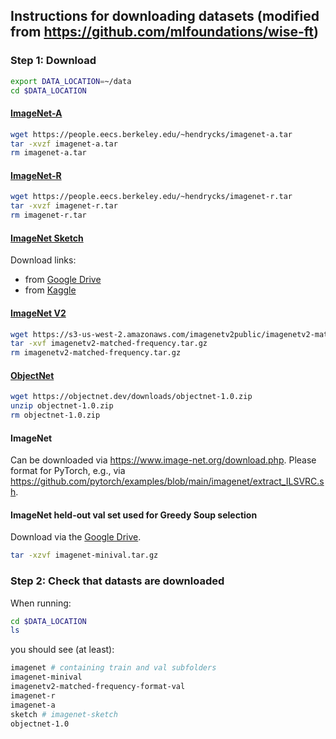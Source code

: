 ## Instructions for downloading datasets (modified from https://github.com/mlfoundations/wise-ft)

### Step 1: Download

```bash
export DATA_LOCATION=~/data
cd $DATA_LOCATION
```

#### [ImageNet-A](https://github.com/hendrycks/natural-adv-examples)

```bash
wget https://people.eecs.berkeley.edu/~hendrycks/imagenet-a.tar
tar -xvzf imagenet-a.tar
rm imagenet-a.tar
```

#### [ImageNet-R](https://github.com/hendrycks/imagenet-r)

```bash
wget https://people.eecs.berkeley.edu/~hendrycks/imagenet-r.tar
tar -xvzf imagenet-r.tar
rm imagenet-r.tar
```

#### [ImageNet Sketch](https://github.com/HaohanWang/ImageNet-Sketch)

Download links:
- from [Google Drive](https://drive.google.com/open?id=1Mj0i5HBthqH1p_yeXzsg22gZduvgoNeA)
- from [Kaggle](https://www.kaggle.com/wanghaohan/imagenetsketch)

#### [ImageNet V2](https://github.com/modestyachts/ImageNetV2)

```bash
wget https://s3-us-west-2.amazonaws.com/imagenetv2public/imagenetv2-matched-frequency.tar.gz
tar -xvf imagenetv2-matched-frequency.tar.gz
rm imagenetv2-matched-frequency.tar.gz
```

#### [ObjectNet](https://objectnet.dev/)

```bash
wget https://objectnet.dev/downloads/objectnet-1.0.zip
unzip objectnet-1.0.zip
rm objectnet-1.0.zip
```

#### ImageNet

Can be downloaded via https://www.image-net.org/download.php.
Please format for PyTorch, e.g., via https://github.com/pytorch/examples/blob/main/imagenet/extract_ILSVRC.sh.

#### ImageNet held-out val set used for Greedy Soup selection

Download via the [Google Drive](https://drive.google.com/file/d/1BaUulcHS4Ft25_NssEmOIfuzqx3qk3s5/view?usp=sharing).

```bash
tar -xzvf imagenet-minival.tar.gz
```

### Step 2: Check that datasts are downloaded

When running:
```bash
cd $DATA_LOCATION
ls
```
you should see (at least):
```bash
imagenet # containing train and val subfolders
imagenet-minival
imagenetv2-matched-frequency-format-val
imagenet-r
imagenet-a
sketch # imagenet-sketch
objectnet-1.0
```